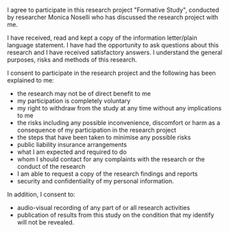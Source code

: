 I agree to participate in this research project "Formative Study", conducted by researcher Monica Noselli who has discussed the research project with me.

I have received, read and kept a copy of the information letter/plain language statement. I have had the opportunity to ask questions about this research and I have received satisfactory answers. I understand the general purposes, risks and methods of this research.

I consent to participate in the research project and the following has been explained to me:

- the research may not be of direct benefit to me
- my participation is completely voluntary
- my right to withdraw from the study at any time without any implications to me
- the risks including any possible inconvenience, discomfort or harm as a consequence of my participation in the research project
- the steps that have been taken to minimise any possible risks
- public liability insurance arrangements
- what I am expected and required to do
- whom I should contact for any complaints with the research or the conduct of the research
- I am able to request a copy of the research findings and reports
- security and confidentiality of my personal information.

In addition, I consent to:
- audio-visual recording of any part of or all research activities
- publication of results from this study on the condition that my identify will not be revealed.
